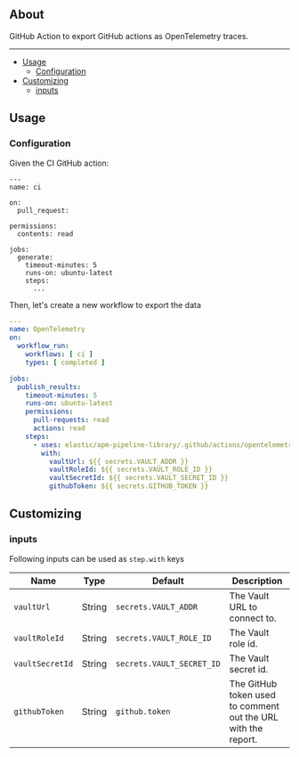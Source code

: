 
## About

GitHub Action to export GitHub actions as OpenTelemetry traces.

___

* [Usage](#usage)
  * [Configuration](#configuration)
* [Customizing](#customizing)
  * [inputs](#inputs)

## Usage

### Configuration

Given the CI GitHub action:

```
---
name: ci

on:
  pull_request:

permissions:
  contents: read

jobs:
  generate:
    timeout-minutes: 5
    runs-on: ubuntu-latest
    steps:
      ...

```

Then, let's create a new workflow to export the data

```yaml
---
name: OpenTelemetry
on:
  workflow_run:
    workflows: [ ci ]
    types: [ completed ]

jobs:
  publish_results:
    timeout-minutes: 5
    runs-on: ubuntu-latest
    permissions:
      pull-requests: read
      actions: read
    steps:
      - uses: elastic/apm-pipeline-library/.github/actions/opentelemetry@current
        with:
          vaultUrl: ${{ secrets.VAULT_ADDR }}
          vaultRoleId: ${{ secrets.VAULT_ROLE_ID }}
          vaultSecretId: ${{ secrets.VAULT_SECRET_ID }}
          githubToken: ${{ secrets.GITHUB_TOKEN }}

```

## Customizing

### inputs

Following inputs can be used as `step.with` keys

| Name              | Type    | Default                     | Description                        |
|-------------------|---------|-----------------------------|------------------------------------|
| `vaultUrl`        | String  | `secrets.VAULT_ADDR`        | The Vault URL to connect to. |
| `vaultRoleId`     | String  | `secrets.VAULT_ROLE_ID`     | The Vault role id. |
| `vaultSecretId`   | String  | `secrets.VAULT_SECRET_ID`   | The Vault secret id. |
| `githubToken`     | String  | `github.token`              | The GitHub token used to comment out the URL with the report. |
